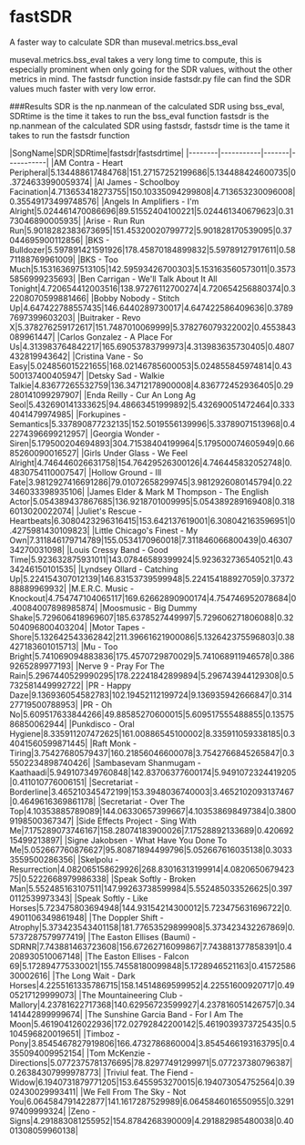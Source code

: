# fastSDR
A faster way to calculate SDR than museval.metrics.bss_eval

museval.metrics.bss_eval takes a very long time to compute, this is especially prominent when only going for the SDR values, without the other metrics in mind. The fastsdr function inside fastsdr.py file can find the SDR values much faster with very low error.


###Results 
SDR is the np.nanmean of the calculated SDR using bss_eval, SDRtime is the time it takes to run the bss_eval function
fastsdr is the np.nanmean of the calculated SDR using fastsdr, fastsdr time is the tame it takes to run the fastsdr function

|SongName|SDR|SDRtime|fastsdr|fastsdrtime|
|--------|-----------|-------|-----------|
|AM Contra - Heart Peripheral|5.134488617484768|151.27157252199686|5.134488424600735|0.3724633990059374|
|Al James - Schoolboy Facination|4.713653418273755|150.10335094299808|4.713653230096008|0.35549173499748576|
|Angels In Amplifiers - I'm Alright|5.024461470086696|89.51552404100221|5.024461340679623|0.3173046890005935|
|Arise - Run Run Run|5.9018282383673695|151.45320020799772|5.901828170539095|0.37044695900112856|
|BKS - Bulldozer|5.597891421591926|178.45870184899832|5.59789127917611|0.5871188769961009|
|BKS - Too Much|5.153163697513105|142.59593426700303|5.153163560573011|0.35735856999235693|
|Ben Carrigan - We'll Talk About It All Tonight|4.720654412003516|138.97276112700274|4.720654256880374|0.32208070599881466|
|Bobby Nobody - Stitch Up|4.647422788557435|146.6440289730017|4.647422586409636|0.37897697399603203|
|Buitraker - Revo X|5.378276259172617|151.7487010069999|5.378276079322002|0.4553843089961447|
|Carlos Gonzalez - A Place For Us|4.313983764842217|165.69053783799973|4.313983635730405|0.4807432819943642|
|Cristina Vane - So Easy|5.024856015221655|168.02146785600053|5.024855845974814|0.43500137400405947|
|Detsky Sad - Walkie Talkie|4.83677265532759|136.34712178900008|4.836772452936405|0.29280141099297907|
|Enda Reilly - Cur An Long Ag Seol|5.432690141333625|94.48663451999892|5.432690051472464|0.3334041479974985|
|Forkupines - Semantics|5.337890877232135|152.5019556139996|5.33789071513968|0.42274396699212957|
|Georgia Wonder - Siren|5.179500204694893|304.71538404199964|5.179500074605949|0.6685260090016527|
|Girls Under Glass - We Feel Alright|4.746446026631758|154.76429526300126|4.746445832052748|0.4830754110007547|
|Hollow Ground - Ill Fate|3.9812927416691286|79.01072658299745|3.9812926080145794|0.22346033398935106|
|James Elder & Mark M Thompson - The English Actor|5.054389437867685|136.9218701009995|5.054389289169408|0.3186013020022074|
|Juliet's Rescue - Heartbeats|6.3080423296316415|153.642137619001|6.308042163596951|0.4275981430109823|
|Little Chicago's Finest - My Own|7.311846179714789|155.0534170960018|7.311846066800439|0.4630734270031098|
|Louis Cressy Band - Good Time|5.923632875931011|143.07846589399924|5.923632736540521|0.4334246150101535|
|Lyndsey Ollard - Catching Up|5.224154307012139|146.83153739599948|5.224154188927059|0.3737288889969932|
|M.E.R.C. Music - Knockout|4.754747104065117|169.62662890900174|4.754746952078684|0.40084007898985874|
|Moosmusic - Big Dummy Shake|5.729606418969607|185.6378527449997|5.729606271806088|0.32504096800403204|
|Motor Tapes - Shore|5.132642543362842|211.39661621900086|5.132642375596803|0.38427183601015713|
|Mu - Too Bright|5.741069094883836|175.4570729870029|5.741068911946578|0.3869265289977193|
|Nerve 9 - Pray For The Rain|5.2967440529990295|178.22241842899894|5.296743944129308|0.5732581449992722|
|PR - Happy Daze|9.136936054582783|102.19452112199724|9.136935942666847|0.31427719500788953|
|PR - Oh No|5.609517633844266|49.88585270600015|5.609517555488855|0.1357586850062944|
|Punkdisco - Oral Hygiene|8.335911207472625|161.00886545100002|8.335911059338185|0.34041560599871445|
|Raft Monk - Tiring|3.75427680579437|160.21856046600078|3.7542766845265847|0.35502234898740426|
|Sambasevam Shanmugam - Kaathaadi|5.949107349760848|142.83706377600174|5.9491072324419205|0.411010776006151|
|Secretariat - Borderline|3.465210345472199|153.3948036740003|3.4652102093137467|0.4649616369861178|
|Secretariat - Over The Top|4.10353885789089|144.06330657399667|4.103538698497384|0.38009198500367347|
|Side Effects Project - Sing With Me|7.175289073746167|158.28074183900026|7.17528892133689|0.42069215499213897|
|Signe Jakobsen - What Have You Done To Me|5.052667760876627|95.80871894499796|5.052667616035138|0.30333559500286356|
|Skelpolu - Resurrection|4.082065158629926|268.83016313199914|4.082065067942375|0.5222668979986338|
|Speak Softly - Broken Man|5.552485163107511|147.99263738599984|5.552485033526625|0.3970112539973343|
|Speak Softly - Like Horses|5.723475803694948|144.93154214300012|5.723475631696722|0.4901106349861948|
|The Doppler Shift - Atrophy|5.373423543401158|181.77653529899908|5.373423432267869|0.5737287579977419|
|The Easton Ellises (Baumi) - SDRNR|7.743881463723608|156.67262716099867|7.743881377858391|0.4208930510067148|
|The Easton Ellises - Falcon 69|5.172894775330021|155.74558180099848|5.1728946521163|0.4157258630002616|
|The Long Wait - Dark Horses|4.2255161335786715|158.14514869599952|4.22551600920717|0.4905217129999073|
|The Mountaineering Club - Mallory|4.23781622717368|140.62956723599927|4.237816051426757|0.34141442899999674|
|The Sunshine Garcia Band - For I Am The Moon|5.461904126022936|172.02792842200142|5.4619039373725435|0.5104596820019651|
|Timboz - Pony|3.8545467827919806|166.4732786860004|3.8545466193163795|0.4355094009952154|
|Tom McKenzie - Directions|5.0772375781376695|78.82977491299971|5.077237380796387|0.26384307999978773|
|Triviul feat. The Fiend - Widow|6.1940731879771205|153.6455953270015|6.194073054752564|0.3902430029993411|
|We Fell From The Sky - Not You|6.064584791422877|141.1617287529989|6.0645846016550955|0.329197409999324|
|Zeno - Signs|4.291883081255952|154.8784268390009|4.291882985480038|0.4001308059960138|
